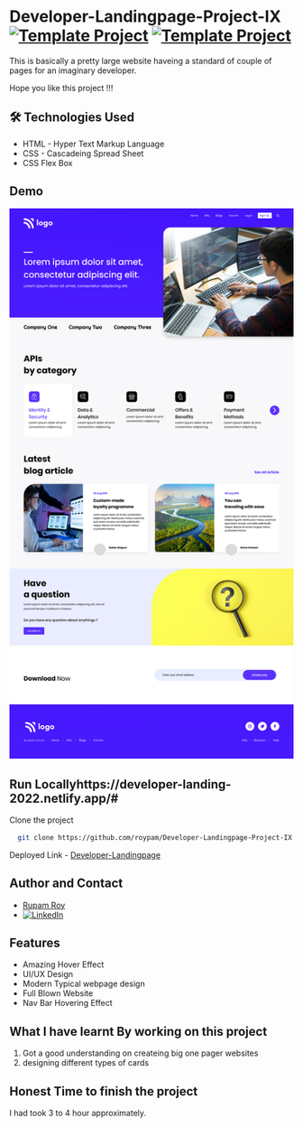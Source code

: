 # Developer-Landingpage-Project-IX [![Template Project](https://img.shields.io/badge/Template-Project-yellow)](http://www.gnu.org/licenses/agpl-3.0) [![Template Project](https://img.shields.io/badge/Technologies%20-HTML%2FCSS-brightgreen)](http://www.gnu.org/licenses/agpl-3.0)

This is basically a pretty large website haveing a standard of couple of pages for an imaginary developer.

Hope you like this project !!!


## 🛠 Technologies Used
  - HTML - Hyper Text Markup Language
  - CSS - Cascadeing Spread Sheet
  - CSS Flex Box

## Demo
<img width="960" alt="" src="https://raw.githubusercontent.com/roypam/Developer-Landingpage-Project-IX/main/9.png">

## Run Locallyhttps://developer-landing-2022.netlify.app/#

Clone the project

```bash
  git clone https://github.com/roypam/Developer-Landingpage-Project-IX.git
```
Deployed Link - 
  [Developer-Landingpage](https://developer-landing-2022.netlify.app/#)

## Author and Contact
- [Rupam Roy](https://www.github.com/roypam)
- [![LinkedIn](https://img.shields.io/badge/LinkedIn-0A66C2?style=for-the-badge&logo=LinkedIn&logoColor=white)](https://www.linkedin.com/in/rupam-roy-931848213/)

## Features

- Amazing Hover Effect
- UI/UX Design
- Modern Typical webpage design
- Full Blown Website
- Nav Bar Hovering Effect

## What I have learnt By working on this project
1. Got a good understanding on createing big one pager websites
2. designing different types of cards 

## Honest Time to finish the project

I had took 3 to 4 hour approximately.
